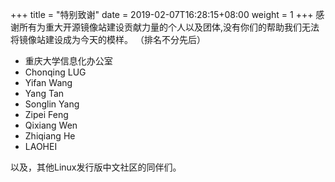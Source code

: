 +++
title = "特别致谢"
date =  2019-02-07T16:28:15+08:00
weight = 1
+++
感谢所有为重大开源镜像站建设贡献力量的个人以及团体,没有你们的帮助我们无法将镜像站建设成为今天的模样。
（排名不分先后）

- 重庆大学信息化办公室
- Chonqing LUG
- Yifan Wang
- Yang Tan
- Songlin Yang
- Zipei Feng
- Qixiang Wen
- Zhiqiang He
- LAOHEI

以及，其他Linux发行版中文社区的同伴们。
